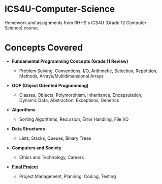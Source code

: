 # ICS4U-Computer-Science
Homework and assignments from RHHS's ICS4U (Grade 12 Computer Science) course.

# Concepts Covered
 - **Fundamental Programming Concepts (Grade 11 Review)**
      - Problem Solving, Conventions, I/O, Arithmetic, Selection, Repetition, Methods, Arrays/Multidimensional Arrays

 - **OOP (Object Oriented Programming)**
      - Classes, Objects, Polymorphism, Inheritance, Encapsulation, Dynamic Data, Abstraction, Exceptions, Generics

 - **Algorithms**
      - Sorting Algorithms, Recursion, Error Handling, File I/O

 - **Data Structures**
      - Lists, Stacks, Queues, Binary Trees

 - **Computers and Society**
      - Ethics and Technology, Careers

 - [**Final Project**](https://github.com/danielrzhang/ICS4U-Final-Project)
      - Project Management, Planning, Coding, Testing 
